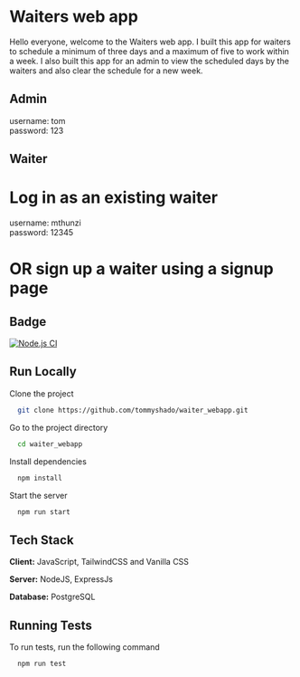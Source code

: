 # Waiters web app

Hello everyone, welcome to the Waiters web app. I built this app for waiters to schedule a minimum of three days and a maximum of five to work within a week. I also built this app for an admin to view the scheduled days by the waiters and also clear the schedule for a new week.

## Admin
<span>username<span>: tom <br>
<span>password<span>: 123

## Waiter

# Log in as an existing waiter
<span>username<span>: mthunzi <br>
<span>password<span>: 12345

# OR sign up a waiter using a signup page

## Badge
[![Node.js CI](https://github.com/tommyshado/waiter_webapp/actions/workflows/node.js.yml/badge.svg)](https://github.com/tommyshado/waiter_webapp/actions/workflows/node.js.yml)

## Run Locally

Clone the project

```bash
  git clone https://github.com/tommyshado/waiter_webapp.git
```

Go to the project directory

```bash
  cd waiter_webapp
```

Install dependencies

```bash
  npm install
```

Start the server

```bash
  npm run start
```
## Tech Stack

**Client:** JavaScript, TailwindCSS and Vanilla CSS

**Server:** NodeJS, ExpressJs

**Database:** PostgreSQL
## Running Tests

To run tests, run the following command

```bash
  npm run test
```
